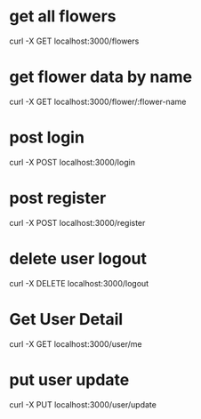 # get all flowers
curl -X GET localhost:3000/flowers

# get flower data by name 
curl -X GET localhost:3000/flower/:flower-name

# post login
curl -X POST localhost:3000/login

# post register
curl -X POST localhost:3000/register

# delete user logout
curl -X DELETE localhost:3000/logout

# Get User Detail
curl -X GET localhost:3000/user/me

# put user update
curl -X PUT localhost:3000/user/update



